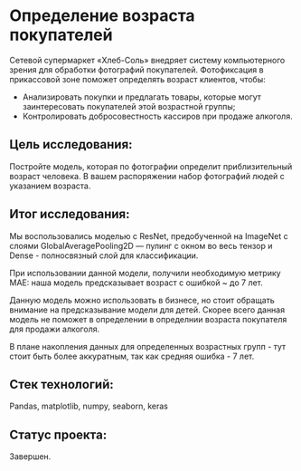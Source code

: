 # Определение возраста покупателей

Сетевой супермаркет «Хлеб-Соль» внедряет систему компьютерного зрения для обработки фотографий покупателей. Фотофиксация в прикассовой зоне поможет определять возраст клиентов, чтобы:

* Анализировать покупки и предлагать товары, которые могут заинтересовать покупателей этой возрастной группы;
* Контролировать добросовестность кассиров при продаже алкоголя.

## Цель исследования:

Постройте модель, которая по фотографии определит приблизительный возраст человека. В вашем распоряжении набор фотографий людей с указанием возраста.

## Итог исследования:

Мы воспользовались моделью с ResNet, предобученной на ImageNet c слоями GlobalAveragePooling2D — пулинг с окном во весь тензор и Dense - полносвязный слой для классификации.

При использовании данной модели, получили необходимую метрику MAE: наша модель предсказывает возраст с ошибкой ~ до 7 лет.

Данную модель можно использовать в бизнесе, но стоит обращать внимание на предсказывание модели для детей. Скорее всего данная модель не поможет в определении в определнии возраста покупателя для продажи алкоголя.

В плане накопления данных для определенных возрастных групп - тут стоит быть более аккуратным, так как средняя ошибка - 7 лет.

## Стек технологий:

Pandas, matplotlib, numpy, seaborn, keras

## Статус проекта:

Завершен.